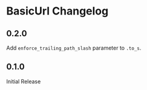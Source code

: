 BasicUrl Changelog
==================

0.2.0
-----

Add `enforce_trailing_path_slash` parameter to `.to_s`.

0.1.0
-----

Initial Release

